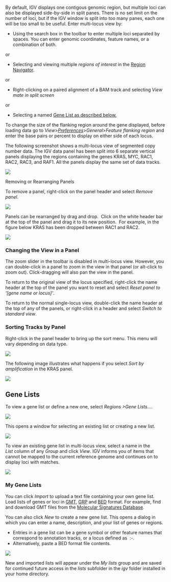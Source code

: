 By default, IGV displays one contigous genomic region, but multiple loci can also be displayed side-by-side in split panes. There is no set limit on the number of loci, but if the IGV window is split into too many panes, each one will be too small to be useful. Enter multi-locus view by:

*   Using the search box in the toolbar to enter multiple loci separated by spaces. You can enter genomic coordinates, feature names, or a combination of both.

or

*   Selecting and viewing multiple _regions of interest_ in the [Region Navigator](http://software.broadinstitute.org/software/igv/regionsofinterest).

or

*   Right-clicking on a paired alignment of a BAM track and selecting _View mate in split screen_

or

*   Selecting a named [Gene List as described below.](#GeneLists)

To change the size of the flanking region around the gene displayed, before loading data go to _View_\>[_Preferences_](http://www.broadinstitute.org/software/igv/Preferences)\>_General_\>_Feature flanking region_ and enter the base pairs or percent to display on either side of each locus.

The following screenshot shows a multi-locus view of segmented copy number data. The IGV data panel has been split into 6 separate vertical panels displaying the regions containing the genes KRAS, MYC, RAC1, RAC2, RAC3, and RAF1. All the panels display the same set of data tracks.

![](img/genelist_loaded.jpg)

Removing or Rearranging Panels

To remove a panel, right-click on the panel header and select _Remove panel_.

![](img/genelist_removepanel.jpg)

Panels can be rearranged by drag and drop.  Click on the white header bar at the top of the panel and drag it to its new position.  For example, in the figure below KRAS has been dropped between RAC1 and RAC2.

![](img/genelist_rearrangecol.jpg)

### Changing the View in a Panel

The zoom slider in the toolbar is disabled in multi-locus view. However, you can double-click in a panel to zoom in the view in that panel (or alt-click to zoom out). Click-dragging will also pan the view in the panel.

To return to the original view of the locus specified, right-click the name header at the top of the panel you want to reset and select _Reset panel to '\[gene name or locus\]'_.

To return to the normal single-locus view, double-click the name header at the top of any of the panels, or right-click in a header and select _Switch to standard view_.

### Sorting Tracks by Panel

Right-click in the panel header to bring up the sort menu. This menu will vary depending on data type.

![](img/genelist_sortpopup.jpg)

The following image illustrates what happens if you select _Sort by amplification_ in the KRAS panel.

![](img/genelist_sortbyamp.jpg)

Gene Lists
----------

To view a gene list or define a new one, select _Regions >Gene Lists..._.

![](img/regions_gene_list.png)


This opens a window for selecting an existing list or creating a new list.

![](img/genelist_window_2.jpg)

To view an existing gene list in multi-locus view, select a name in the _List_ column of any _Group_ and click _View_. IGV informs you of items that cannot be mapped to the current reference genome and continues on to display loci with matches.

![](img/genelist_select_2.jpg)

### My Gene Lists

You can click _Import_ to upload a text file containing your own gene list. Load lists of genes or loci in [GMT](http://www.broadinstitute.org/cancer/software/genepattern/file-formats-guide#GMT), [GRP](http://www.broadinstitute.org/cancer/software/genepattern/file-formats-guide#GRP) and [BED](http://www.broadinstitute.org/software/igv/BED) format. For example, find and download GMT files from the [Molecular Signatures Database](http://www.broadinstitute.org/gsea/msigdb/index.jsp).

You can also click _New_ to create a new gene list. This opens a dialog in which you can enter a name, description, and your list of genes or regions.

*   Entries in a gene list can be a gene symbol or other feature names that correspond to annotation tracks, or a locus defined as  <chr>:<start>-<end>.
*   Alternatively, paste a BED format file contents.

![](img/genelist_new.jpg)

New and imported lists will appear under the _My lists_ group and are saved for continued future access in the _lists_ subfolder in the _igv_ folder installed in your home directory.